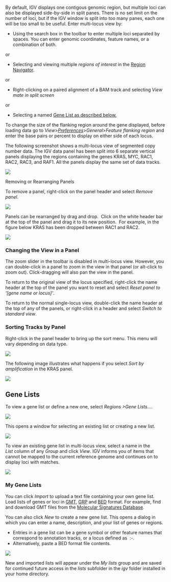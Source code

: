 By default, IGV displays one contigous genomic region, but multiple loci can also be displayed side-by-side in split panes. There is no set limit on the number of loci, but if the IGV window is split into too many panes, each one will be too small to be useful. Enter multi-locus view by:

*   Using the search box in the toolbar to enter multiple loci separated by spaces. You can enter genomic coordinates, feature names, or a combination of both.

or

*   Selecting and viewing multiple _regions of interest_ in the [Region Navigator](http://software.broadinstitute.org/software/igv/regionsofinterest).

or

*   Right-clicking on a paired alignment of a BAM track and selecting _View mate in split screen_

or

*   Selecting a named [Gene List as described below.](#GeneLists)

To change the size of the flanking region around the gene displayed, before loading data go to _View_\>[_Preferences_](http://www.broadinstitute.org/software/igv/Preferences)\>_General_\>_Feature flanking region_ and enter the base pairs or percent to display on either side of each locus.

The following screenshot shows a multi-locus view of segmented copy number data. The IGV data panel has been split into 6 separate vertical panels displaying the regions containing the genes KRAS, MYC, RAC1, RAC2, RAC3, and RAF1. All the panels display the same set of data tracks.

![](img/genelist_loaded.jpg)

Removing or Rearranging Panels

To remove a panel, right-click on the panel header and select _Remove panel_.

![](img/genelist_removepanel.jpg)

Panels can be rearranged by drag and drop.  Click on the white header bar at the top of the panel and drag it to its new position.  For example, in the figure below KRAS has been dropped between RAC1 and RAC2.

![](img/genelist_rearrangecol.jpg)

### Changing the View in a Panel

The zoom slider in the toolbar is disabled in multi-locus view. However, you can double-click in a panel to zoom in the view in that panel (or alt-click to zoom out). Click-dragging will also pan the view in the panel.

To return to the original view of the locus specified, right-click the name header at the top of the panel you want to reset and select _Reset panel to '\[gene name or locus\]'_.

To return to the normal single-locus view, double-click the name header at the top of any of the panels, or right-click in a header and select _Switch to standard view_.

### Sorting Tracks by Panel

Right-click in the panel header to bring up the sort menu. This menu will vary depending on data type.

![](img/genelist_sortpopup.jpg)

The following image illustrates what happens if you select _Sort by amplification_ in the KRAS panel.

![](img/genelist_sortbyamp.jpg)

Gene Lists
----------

To view a gene list or define a new one, select _Regions >Gene Lists..._.

![](img/regions_gene_list.png)


This opens a window for selecting an existing list or creating a new list.

![](img/genelist_window_2.jpg)

To view an existing gene list in multi-locus view, select a name in the _List_ column of any _Group_ and click _View_. IGV informs you of items that cannot be mapped to the current reference genome and continues on to display loci with matches.

![](img/genelist_select_2.jpg)

### My Gene Lists

You can click _Import_ to upload a text file containing your own gene list. Load lists of genes or loci in [GMT](http://www.broadinstitute.org/cancer/software/genepattern/file-formats-guide#GMT), [GRP](http://www.broadinstitute.org/cancer/software/genepattern/file-formats-guide#GRP) and [BED](http://www.broadinstitute.org/software/igv/BED) format. For example, find and download GMT files from the [Molecular Signatures Database](http://www.broadinstitute.org/gsea/msigdb/index.jsp).

You can also click _New_ to create a new gene list. This opens a dialog in which you can enter a name, description, and your list of genes or regions.

*   Entries in a gene list can be a gene symbol or other feature names that correspond to annotation tracks, or a locus defined as  <chr>:<start>-<end>.
*   Alternatively, paste a BED format file contents.

![](img/genelist_new.jpg)

New and imported lists will appear under the _My lists_ group and are saved for continued future access in the _lists_ subfolder in the _igv_ folder installed in your home directory.